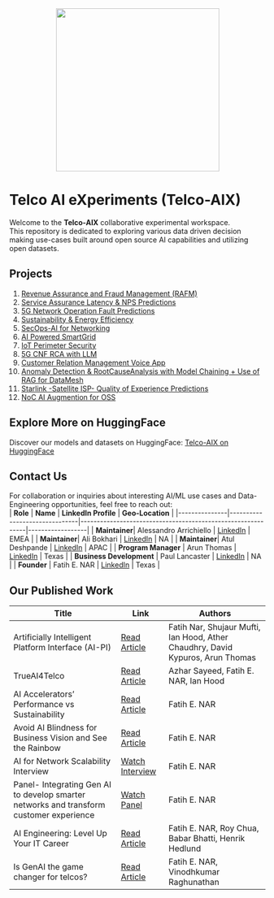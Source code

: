 <div align="center">
    <img src="https://raw.githubusercontent.com/fenar/TME-AIX/main/images/logo3.png" width="321"/>
</div>

# Telco AI eXperiments (Telco-AIX)
Welcome to the **Telco-AIX** collaborative experimental workspace. <br>
This repository is dedicated to exploring various data driven decision making use-cases built around open source AI capabilities and utilizing open datasets.

## Projects
1. [Revenue Assurance and Fraud Management (RAFM)](https://github.com/fenar/TME-AIX/tree/main/revenueassurance) 
2. [Service Assurance Latency & NPS Predictions](https://github.com/fenar/TME-AIX/tree/main/serviceassurance) 
3. [5G Network Operation Fault Predictions](https://github.com/fenar/TME-AIX/tree/main/5gnetops)
4. [Sustainability & Energy Efficiency](https://github.com/fenar/TME-AIX/tree/main/sustainability)
5. [SecOps-AI for Networking](https://github.com/fenar/TME-AIX/tree/main/secops)
6. [AI Powered SmartGrid](https://github.com/fenar/TME-AIX/tree/main/smartgrid)
7. [IoT Perimeter Security](https://github.com/fenar/TME-AIX/tree/main/iot-sec)
8. [5G CNF RCA with LLM](https://github.com/ansonmez/5g_llm_ilab_demo)
9. [Customer Relation Management Voice App](https://github.com/tme-osx/TME-AIX/tree/main/crm) 
10. [Anomaly Detection & RootCauseAnalysis with Model Chaining + Use of RAG for DataMesh](https://github.com/tme-osx/TME-AIX/tree/main/llm-rca)
11. [Starlink -Satellite ISP- Quality of Experience Predictions](https://github.com/tme-osx/TME-AIX/tree/main/starlink)
12. [NoC AI Augmention for OSS](https://github.com/tme-osx/TME-AIX/tree/main/5gprod)

## Explore More on HuggingFace
Discover our models and datasets on HuggingFace:
[Telco-AIX on HuggingFace](https://huggingface.co/collections/fenar/tme-aix-66737384ab5687fe3d9a4b94)

## Contact Us
For collaboration or inquiries about interesting AI/ML use cases and Data-Engineering opportunities, feel free to reach out:<br>
| **Role**      | **Name**                      | **LinkedIn Profile**                                         | **Geo-Location** |
|---------------|-------------------------------|-------------------------------------------------------------|------------------|
| **Maintainer**| Alessandro Arrichiello        | [LinkedIn](https://www.linkedin.com/in/alessandroarrichiello/) | EMEA           |
| **Maintainer**| Ali Bokhari                   | [LinkedIn](https://www.linkedin.com/in/ali-bokhari/)         | NA               |
| **Maintainer**| Atul Deshpande                | [LinkedIn](https://www.linkedin.com/in/atulrdeshpande/)      | APAC             |
| **Program Manager**   | Arun Thomas                 | [LinkedIn](https://www.linkedin.com/in/arun-thomas-17a49359/)              | Texas            |
| **Business Development**   | Paul Lancaster                 | [LinkedIn](https://www.linkedin.com/in/paullancaster/)              | NA            |
| **Founder**   | Fatih E. NAR                  | [LinkedIn](https://www.linkedin.com/in/fenar/)              | Texas            |

## Our Published Work

| Title                                             | Link                                                                                               | Authors                                                       |
|---------------------------------------------------|---------------------------------------------------------------------------------------------------|---------------------------------------------------------------|
| Artificially Intelligent Platform Interface (AI-PI)| [Read Article](https://medium.com/open-5g-hypercore/episode-xxiv-artificially-intelligent-platform-interface-667f44dcecf1) | Fatih Nar, Shujaur Mufti, Ian Hood, Ather Chaudhry, David Kypuros, Arun Thomas |
| TrueAI4Telco                                      | [Read Article](https://medium.com/open-5g-hypercore/episode-xxiii-trueai4telco-3e372898ce06)     | Azhar Sayeed, Fatih E. NAR, Ian Hood                         |
| AI Accelerators’ Performance vs Sustainability    | [Read Article](https://medium.com/open-5g-hypercore/episode-xxii-ai-accelerators-performance-vs-sustainability-256244f83b1b) | Fatih E. NAR                                                  |
| Avoid AI Blindness for Business Vision and See the Rainbow | [Read Article](https://medium.com/open-5g-hypercore/episode-xxi-avoid-ai-blindness-for-business-vision-and-see-the-rainbow-954eaa0dfa80) | Fatih E. NAR                                                  |
| AI for Network Scalability Interview              | [Watch Interview](https://www.youtube.com/watch?v=-gZ2xWLAw68)                                    | Fatih E. NAR                                                  |
| Panel- Integrating Gen AI to develop smarter networks and transform customer experience | [Watch Panel](https://vimeo.com/948208742)                                                       | Fatih E. NAR                                                  |
| AI Engineering: Level Up Your IT Career           | [Read Article](https://thenewstack.io/ai-engineering-level-up-your-it-career/)                    | Fatih E. NAR, Roy Chua, Babar Bhatti, Henrik Hedlund          |
| Is GenAI the game changer for telcos?             | [Read Article](https://www.fierce-network.com/sponsored/genai-game-changer-telcos)                | Fatih E. NAR, Vinodhkumar Raghunathan                         |
